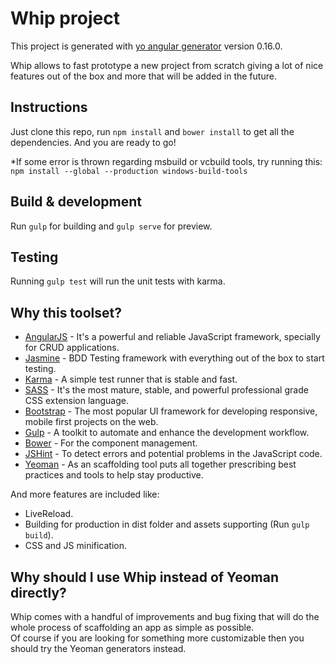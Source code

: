 # Whip project

This project is generated with [yo angular generator](https://github.com/yeoman/generator-angular)
version 0.16.0.

Whip allows to fast prototype a new project from scratch giving a lot of nice features out of the box and more that will be added in the future.

## Instructions

Just clone this repo, run `npm install` and `bower install` to get all the dependencies. And you are ready to go!

*If some error is thrown regarding msbuild or vcbuild tools, try running this:
`npm install --global --production windows-build-tools`

## Build & development

Run `gulp` for building and `gulp serve` for preview.

## Testing

Running `gulp test` will run the unit tests with karma.

## Why this toolset?
* [AngularJS](https://angularjs.org/) - It's a powerful and reliable JavaScript framework, specially for CRUD applications.
* [Jasmine](https://jasmine.github.io/) - BDD Testing framework with everything out of the box to start testing.
* [Karma](https://karma-runner.github.io) - A simple test runner that is stable and fast.
* [SASS](http://sass-lang.com/) - It's the most mature, stable, and powerful professional grade CSS extension language.
* [Bootstrap](http://getbootstrap.com/) - The most popular UI framework for developing responsive, mobile first projects on the web.
* [Gulp](http://gulpjs.com/) - A toolkit to automate and enhance the development workflow.
* [Bower](https://bower.io/) - For the component management.
* [JSHint](http://jshint.com/) - To detect errors and potential problems in the JavaScript code.
* [Yeoman](http://yeoman.io/) - As an scaffolding tool puts all together prescribing best practices and tools to help stay productive.

And more features are included like:
* LiveReload.
* Building for production in dist folder and assets supporting (Run `gulp build`).
* CSS and JS minification.

## Why should I use Whip instead of Yeoman directly?

Whip comes with a handful of improvements and bug fixing that will do the whole process of scaffolding an app as simple as possible.<br />Of course if you are looking for something more customizable then you should try the Yeoman generators instead.
